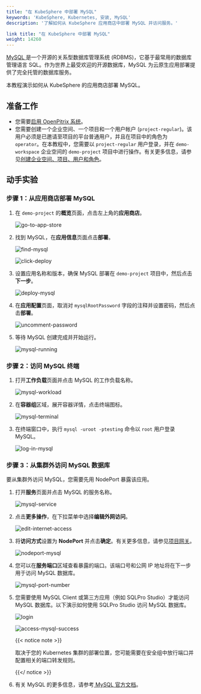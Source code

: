 ```yaml
---
title: "在 KubeSphere 中部署 MySQL"
keywords: 'KubeSphere, Kubernetes, 安装, MySQL'
description: '了解如何从 KubeSphere 应用商店中部署 MySQL 并访问服务。'

link title: "在 KubeSphere 中部署 MySQL"
weight: 14260
---
```

[MySQL ](https://www.mysql.com/)是一个开源的关系型数据库管理系统 (RDBMS)，它基于最常用的数据库管理语言 SQL。作为世界上最受欢迎的开源数据库，MySQL 为云原生应用部署提供了完全托管的数据库服务。

本教程演示如何从 KubeSphere 的应用商店部署 MySQL。

## 准备工作

- 您需要[启用 OpenPitrix 系统](../../../pluggable-components/app-store/)。
- 您需要创建一个企业空间、一个项目和一个用户帐户 (`project-regular`)。该用户必须是已邀请至项目的平台普通用户，并且在项目中的角色为 `operator`。在本教程中，您需要以 `project-regular` 用户登录，并在 `demo-workspace` 企业空间的 `demo-project` 项目中进行操作。有关更多信息，请参见[创建企业空间、项目、用户和角色](../../../quick-start/create-workspace-and-project/)。

## 动手实验

### 步骤 1：从应用商店部署 MySQL

1. 在 `demo-project` 的**概览**页面，点击左上角的**应用商店**。

   ![go-to-app-store](/images/docs/zh-cn/appstore/built-in-apps/mysql-app/go-to-app-store.png)

2. 找到 MySQL，在**应用信息**页面点击**部署**。

   ![find-mysql](/images/docs/zh-cn/appstore/built-in-apps/mysql-app/find-mysql.png)

   ![click-deploy](/images/docs/zh-cn/appstore/built-in-apps/mysql-app/click-deploy.png)

3. 设置应用名称和版本，确保 MySQL 部署在 `demo-project` 项目中，然后点击**下一步**。

   ![deploy-mysql](/images/docs/zh-cn/appstore/built-in-apps/mysql-app/deploy-mysql.png)

4. 在**应用配置**页面，取消对 `mysqlRootPassword` 字段的注释并设置密码，然后点击**部署**。

   ![uncomment-password](/images/docs/zh-cn/appstore/built-in-apps/mysql-app/uncomment-password.png)

5. 等待 MySQL 创建完成并开始运行。

   ![mysql-running](/images/docs/zh-cn/appstore/built-in-apps/mysql-app/mysql-running.png)

### 步骤 2：访问 MySQL 终端

1. 打开**工作负载**页面并点击 MySQL 的工作负载名称。

   ![mysql-workload](/images/docs/zh-cn/appstore/built-in-apps/mysql-app/mysql-workload.png)

2. 在**容器组**区域，展开容器详情，点击终端图标。

   ![mysql-terminal](/images/docs/zh-cn/appstore/built-in-apps/mysql-app/mysql-terminal.png)

3. 在终端窗口中，执行 `mysql -uroot -ptesting` 命令以 `root` 用户登录 MySQL。

   ![log-in-mysql](/images/docs/zh-cn/appstore/built-in-apps/mysql-app/log-in-mysql.png)

### 步骤 3：从集群外访问 MySQL 数据库

要从集群外访问 MySQL，您需要先用 NodePort 暴露该应用。

1. 打开**服务**页面并点击 MySQL 的服务名称。

   ![mysql-service](/images/docs/zh-cn/appstore/built-in-apps/mysql-app/mysql-service.png)

2. 点击**更多操作**，在下拉菜单中选择**编辑外网访问**。

   ![edit-internet-access](/images/docs/zh-cn/appstore/built-in-apps/mysql-app/edit-internet-access.png)

3. 将**访问方式**设置为 **NodePort** 并点击**确定**。有关更多信息，请参见[项目网关](../../../project-administration/project-gateway/)。

   ![nodeport-mysql](/images/docs/zh-cn/appstore/built-in-apps/mysql-app/nodeport-mysql.png)

4. 您可以在**服务端口**区域查看暴露的端口。该端口号和公网 IP 地址将在下一步用于访问 MySQL 数据库。

   ![mysql-port-number](/images/docs/zh-cn/appstore/built-in-apps/mysql-app/mysql-port-number.png)

5. 您需要使用 MySQL Client 或第三方应用（例如 SQLPro Studio）才能访问 MySQL 数据库。以下演示如何使用 SQLPro Studio 访问 MySQL 数据库。

   ![login](/images/docs/zh-cn/appstore/built-in-apps/mysql-app/login.png)

   ![access-mysql-success](/images/docs/zh-cn/appstore/built-in-apps/mysql-app/access-mysql-success.png)

   {{< notice note >}}

   取决于您的 Kubernetes 集群的部署位置，您可能需要在安全组中放行端口并配置相关的端口转发规则。

   {{</ notice >}} 

6. 有关 MySQL 的更多信息，请参考[ MySQL 官方文档](https://dev.mysql.com/doc/)。

